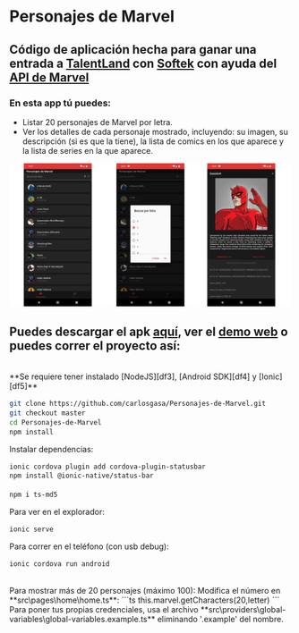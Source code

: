 # Personajes de Marvel
## Código de aplicación hecha para ganar una entrada a [TalentLand][df1] con [Softek][df7] con ayuda del [API de Marvel][df8]

### En esta app tú puedes:
* Listar 20 personajes de Marvel por letra.
* Ver los detalles de cada personaje mostrado, incluyendo: su imagen, su descripción (si es que la tiene), la lista de comics en los que aparece y la lista de series en la que aparece.

<img src="img/caps.jpg">

## Puedes descargar el apk [aquí][df2], ver el [demo web][df6] o   puedes correr el proyecto así:
<br>
**Se requiere tener instalado [NodeJS][df3], [Android SDK][df4] y [Ionic][df5]**

```sh
git clone https://github.com/carlosgasa/Personajes-de-Marvel.git
git checkout master
cd Personajes-de-Marvel
npm install
```
Instalar dependencias:
```sh
ionic cordova plugin add cordova-plugin-statusbar
npm install @ionic-native/status-bar

npm i ts-md5
```

Para ver en el explorador:
```sh
ionic serve
```
Para correr en el teléfono (con usb debug):
```sh
ionic cordova run android
```
<br>
Para mostrar más de 20 personajes (máximo 100):
Modifica el número en **src\pages\home\home.ts**:
```ts
 this.marvel.getCharacters(20,letter)
```
Para poner tus propias credenciales, usa el archivo **src\providers\global-variables\global-variables.example.ts** eliminando '.example' del nombre.



[df1]: <https://www.talent-land.mx/>
[df2]: <https://github.com/carlosgasa/Personajes-de-Marvel/raw/gh-pages/marvel_app_prod_1.0.0.apk>
[df3]:<https://nodejs.org/es/>
[df4]:<https://developer.android.com/studio>
[df5]:<https://ionicframework.com/>
[df6]:<https://carlosgasa.github.io/Personajes-de-Marvel/>
[df7]:<https://www.facebook.com/softtek/>
[df8]:<https://developer.marvel.com>
